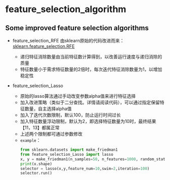 # feature_selection_algorithm
## Some improved feature selection algorithms
* feature_selection_RFE
由sklearn原始的代码改进而来：[sklearn.feature_selection.RFE](https://github.com/scikit-learn/scikit-learn/blob/7813f7efb/sklearn/feature_selection/rfe.py#L36 "悬停显示")
  * 递归特征消除数量由当前特征数计算得到，以改善运行速度与递归消除的质量
  * 特征数量小于需求特征数量的2倍时，每次迭代特征消除数量为1，以增加稳定性
 
* feature_selection_Lasso
  * 原始的lasso算法通过手动改变参数alpha值来进行特征选择
  * 加入改进策略（类似于二分查找。详情请阅读代码），可以通过指定保留特征数量，自主选择alpha值
  * 加入了迭代次数限制，默认100，防止运行时间过长
  * 加入特征数量浮动限制，默认为2，即选择特征数量为10时，最终结果【11，13】都属正常
  * 上述两个限制都可通过参数修改
  * `example`：
    ```python
    from sklearn.datasets import make_friedman1
    from feature_selection_Lasso import lasso
    x, y = make_friedman1(n_samples=50, n_features=1000, random_state=0)
    print(x.shape)
    selector = lasso(x,y,feature_num=10,swim=2,iteration=100)
    selector.run()
    ```
